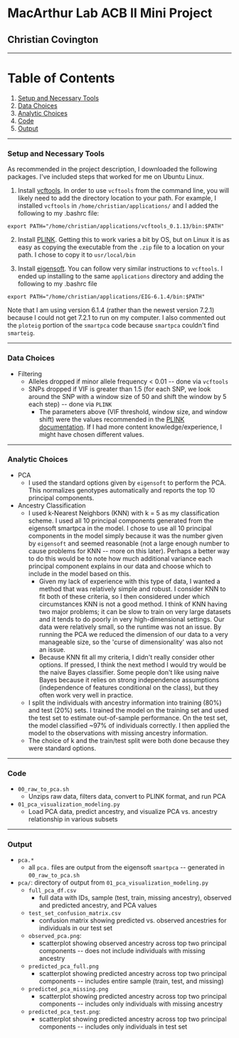 # MacArthur Lab ACB II Mini Project
## Christian Covington

<hr>

# Table of Contents
1. [Setup and Necessary Tools](#Setup)
2. [Data Choices](#Data-Choices)
3. [Analytic Choices](#Analytic-Choices)
4. [Code](#Code)
5. [Output](#Output)

<hr>

### Setup and Necessary Tools <a name='Setup'></a>

As recommended in the project description, I downloaded the following packages. I've included steps that worked for me on Ubuntu Linux.
1. Install [vcftools](#https://vcftools.github.io/index.html). In order to use `vcftools` from the command line, you will likely need to add the directory location to your path. For example, I installed `vcftools` in `/home/christian/applications/` and I added the following to my .bashrc file:
```
export PATH="/home/christian/applications/vcftools_0.1.13/bin:$PATH"
```
2. Install [PLINK](#http://zzz.bwh.harvard.edu/plink/). Getting this to work varies a bit by OS, but on Linux it is as easy as copying the executable from the `.zip` file to a location on your path. I chose to copy it to `usr/local/bin`

3. Install [eigensoft](https://data.broadinstitute.org/alkesgroup/EIGENSOFT/EIG-6.1.4.tar.gz). You can follow very similar instructions to `vcftools`. I ended up installing to the same `applications` directory and adding the following to my .bashrc file
```
export PATH="/home/christian/applications/EIG-6.1.4/bin:$PATH"
```
Note that I am using version 6.1.4 (rather than the newest version 7.2.1) because I could not get 7.2.1 to run on my computer. I also commented out the `ploteig` portion of the `smartpca` code because `smartpca` couldn't find `smarteig`.

<hr>

### Data Choices <a name='Data-Choices'></a>
- Filtering
  - Alleles dropped if minor allele frequency < 0.01 -- done via `vcftools`
  - SNPs dropped if VIF is greater than 1.5 (for each SNP, we look around the SNP with a window size of 50 and shift the window by 5 each step) -- done via `PLINK`
    - The parameters above (VIF threshold, window size, and window shift) were the values recommended in the [PLINK documentation](#http://zzz.bwh.harvard.edu/plink/summary.shtml). If I had more content knowledge/experience, I might have chosen different values.

<hr>

### Analytic Choices <a name='Analytic-Choices'></a>
- PCA
  - I used the standard options given by `eigensoft` to perform the PCA. This normalizes genotypes automatically and reports the top 10 principal components.
- Ancestry Classification
  - I used k-Nearest Neighbors (KNN) with k = 5 as my classification scheme. I used all 10 principal components generated from the eigensoft smartpca in the model. I chose to use all 10 principal components in the model simply because it was the number given by `eigensoft` and seemed reasonable (not a large enough number to cause problems for KNN -- more on this later). Perhaps a better way to do this would be to note how much additional variance each principal component explains in our data and choose which to include in the model based on this.
    - Given my lack of experience with this type of data, I wanted a method that was relatively simple and robust. I consider KNN to fit both of these criteria, so I then considered under which circumstances KNN is not a good method. I think of KNN having two major problems; it can be slow to train on very large datasets and it tends to do poorly in very high-dimensional settings. Our data were relatively small, so the runtime was not an issue. By running the PCA we reduced the dimension of our data to a very manageable size, so the 'curse of dimensionality' was also not an issue.
    - Because KNN fit all my criteria, I didn't really consider other options. If pressed, I think the next method I would try would be the naive Bayes classifier. Some people don't like using naive Bayes because it relies on strong independence assumptions (independence of features conditional on the class), but they often work very well in practice.
  - I split the individuals with ancestry information into training (80%) and test (20%) sets. I trained the model on the training set and used the test set to estimate out-of-sample performance. On the test set, the model classified ~97% of individuals correctly. I then applied the model to the observations with missing ancestry information.
  - The choice of k and the train/test split were both done because they were standard options.

<hr>

### Code <a name='Code'></a>

- `00_raw_to_pca.sh`
  - Unzips raw data, filters data, convert to PLINK format, and run PCA
- `01_pca_visualization_modeling.py`
  - Load PCA data, predict ancestry, and visualize PCA vs. ancestry relationship in various subsets

<hr>

### Output <a name='Output'></a>

- `pca.*`
  - all `pca.` files are output from the eigensoft `smartpca` -- generated in `00_raw_to_pca.sh`
- `pca/`: directory of output from `01_pca_visualization_modeling.py`
  - `full_pca_df.csv`
    - full data with IDs, sample (test, train, missing ancestry), observed and predicted ancestry, and PCA values
  - `test_set_confusion_matrix.csv`
    - confusion matrix showing predicted vs. observed ancestries for individuals in our test set
  - `observed_pca.png`:
    - scatterplot showing observed ancestry across top two principal components -- does not include individuals with missing ancestry
  - `predicted_pca_full.png`
    - scatterplot showing predicted ancestry across top two principal components -- includes entire sample (train, test, and missing)
  - `predicted_pca_missing.png`
    - scatterplot showing predicted ancestry across top two principal components -- includes only individuals with missing ancestry
  - `predicted_pca_test.png`:
    - scatterplot showing predicted ancestry across top two principal components -- includes only individuals in test set
